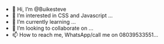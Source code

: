 - 👋 Hi, I’m @Buikesteve
- 👀 I’m interested in CSS and Javascript ...
- 🌱 I’m currently learning ...
- 💞️ I’m looking to collaborate on ...
- 📫 How to reach me, WhatsApp/call me on 08039533551...

<!---
Buikesteve/Buikesteve is a ✨ special ✨ repository because its `README.md` (this file) appears on your GitHub profile.
You can click the Preview link to take a look at your changes.
--->
